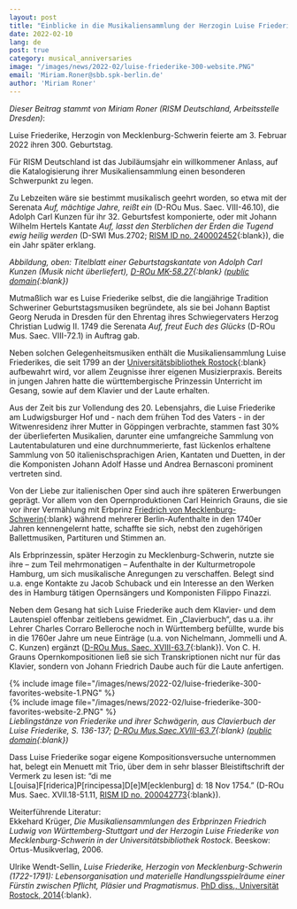 ```yaml
---
layout: post
title: "Einblicke in die Musikaliensammlung der Herzogin Luise Friederike von Mecklenburg-Schwerin"
date: 2022-02-10
lang: de
post: true
category: musical_anniversaries
image: "/images/news/2022-02/luise-friederike-300-website.PNG"
email: 'Miriam.Roner@sbb.spk-berlin.de'
author: 'Miriam Roner'
---
```


_Dieser Beitrag stammt von Miriam Roner (RISM Deutschland, Arbeitsstelle Dresden)_:  

Luise Friederike, Herzogin von Mecklenburg-Schwerin feierte am 3. Februar 2022 ihren 300. Geburtstag.  

Für RISM Deutschland ist das Jubiläumsjahr ein willkommener Anlass, auf die Katalogisierung ihrer Musikaliensammlung einen besonderen Schwerpunkt zu legen.  

Zu Lebzeiten wäre sie bestimmt musikalisch geehrt worden, so etwa mit der Serenata _Auf, mächtige Jahre, reißt ein_ (D-ROu Mus. Saec. VIII-46.10), die Adolph Carl Kunzen für ihr 32. Geburtsfest komponierte, oder mit Johann Wilhelm Hertels Kantate _Auf, lasst den Sterblichen der Erden die Tugend ewig heilig werden_ (D-SWl Mus.2702; [RISM ID no. 240002452](https://opac.rism.info/search?id=240002452&View=rism){:blank}), die ein Jahr später erklang.  

_Abbildung, oben: Titelblatt einer Geburtstagskantate von Adolph Carl Kunzen (Musik nicht überliefert), [D-ROu MK-58.27](http://purl.uni-rostock.de/rosdok/ppn879944218){:blank} ([public domain](http://creativecommons.org/publicdomain/mark/1.0/){:blank})_  

Mutmaßlich war es Luise Friederike selbst, die die langjährige Tradition Schweriner Geburtstagsmusiken begründete, als sie bei Johann Baptist Georg Neruda in Dresden für den Ehrentag ihres Schwiegervaters Herzog Christian Ludwig II. 1749 die Serenata _Auf, freut Euch des Glücks_ (D-ROu Mus. Saec. VIII-72.1) in Auftrag gab.  

Neben solchen Gelegenheitsmusiken enthält die Musikaliensammlung Luise Friederikes, die seit 1799 an der [Universitätsbibliothek Rostock](https://opac.rism.info/search?View=rism&siglum=D-ROu&q=pe30003771){:blank} aufbewahrt wird, vor allem Zeugnisse ihrer eigenen Musizierpraxis. Bereits in jungen Jahren hatte die württembergische Prinzessin Unterricht im Gesang, sowie auf dem Klavier und der Laute erhalten.  

Aus der Zeit bis zur Vollendung des 20. Lebensjahrs, die Luise Friederike am Ludwigsburger Hof und - nach dem frühen Tod des Vaters - in der Witwenresidenz ihrer Mutter in Göppingen verbrachte, stammen fast 30% der überlieferten Musikalien, darunter eine umfangreiche Sammlung von Lautentabulaturen und eine durchnummerierte, fast lückenlos erhaltene Sammlung von 50 italienischsprachigen Arien, Kantaten und Duetten, in der die Komponisten Johann Adolf Hasse und Andrea Bernasconi prominent vertreten sind.  

Von der Liebe zur italienischen Oper sind auch ihre späteren Erwerbungen geprägt. Vor allem von den Opernproduktionen Carl Heinrich Grauns, die sie vor ihrer Vermählung mit Erbprinz [Friedrich von Mecklenburg-Schwerin](https://opac.rism.info/search?View=rism&q=pe30101142){:blank} während mehrerer Berlin-Aufenthalte in den 1740er Jahren kennengelernt hatte, schaffte sie sich, nebst den zugehörigen Ballettmusiken, Partituren und Stimmen an.  

Als Erbprinzessin, später Herzogin zu Mecklenburg-Schwerin, nutzte sie ihre – zum Teil mehrmonatigen –  Aufenthalte in der Kulturmetropole Hamburg, um sich musikalische Anregungen zu verschaffen. Belegt sind u.a. enge Kontakte zu Jacob Schuback und ein Interesse an den Werken des in Hamburg tätigen Opernsängers und Komponisten Filippo Finazzi. 

Neben dem Gesang hat sich Luise Friederike auch dem Klavier- und dem Lautenspiel offenbar zeitlebens gewidmet. Ein „Clavierbuch“, das u.a. ihr Lehrer Charles Corraro Belleroche noch in Württemberg befüllte, wurde bis in die 1760er Jahre um neue Einträge (u.a. von Nichelmann, Jommelli und A. C. Kunzen) ergänzt ([D-ROu Mus. Saec. XVIII-63.7](http://purl.uni-rostock.de/rosdok/ppn1032620560){:blank}). Von C. H. Grauns Opernkompositionen ließ sie sich Transkriptionen nicht nur für das Klavier, sondern von Johann Friedrich Daube auch für die Laute anfertigen.

{% include image file="/images/news/2022-02/luise-friederike-300-favorites-website-1.PNG" %}  
{% include image file="/images/news/2022-02/luise-friederike-300-favorites-website-2.PNG" %}  
_Lieblingstänze von Friederike und ihrer Schwägerin, aus Clavierbuch der Luise Friederike, S. 136-137; [D-ROu Mus.Saec.XVIII-63.7](http://purl.uni-rostock.de/rosdok/ppn1032620560){:blank} ([public domain](http://creativecommons.org/publicdomain/mark/1.0/){:blank})_  

Dass Luise Friederike sogar eigene Kompositionsversuche unternommen hat, belegt ein Menuett mit Trio, über dem in sehr blasser Bleistiftschrift der Vermerk zu lesen ist: “di me L[ouisa]F[riderica]P[rincipessa]D[e]M[ecklenburg] d: 18 Nov 1754.” (D-ROu Mus. Saec. XVII.18-51.11, [RISM ID no. 200042773](https://opac.rism.info/search?id=200042773&View=rism){:blank}).

Weiterführende Literatur:  
Ekkehard Krüger, _Die Musikaliensammlungen des Erbprinzen Friedrich Ludwig von Württemberg-Stuttgart und der Herzogin Luise Friederike von Mecklenburg-Schwerin in der Universitätsbibliothek Rostock_. Beeskow: Ortus-Musikverlag, 2006.  

Ulrike Wendt-Sellin, _Luise Friederike, Herzogin von Mecklenburg-Schwerin (1722-1791): Lebensorganisation und materielle Handlungsspielräume einer Fürstin zwischen Pflicht, Pläsier und Pragmatismus_. [PhD diss., Universität Rostock, 2014](https://doi.org/10.18453/rosdok_id00001399){:blank}.

